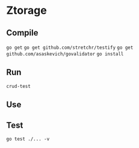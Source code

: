 # Ztorage

## Compile

`go get`
`go get github.com/stretchr/testify`
`go get github.com/asaskevich/govalidator`
`go install`

## Run

`crud-test`

## Use



## Test

`go test ./... -v`
